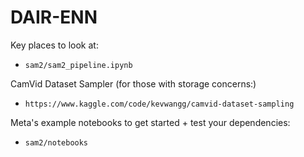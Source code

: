 # DAIR-ENN

Key places to look at:
- `sam2/sam2_pipeline.ipynb` 

CamVid Dataset Sampler (for those with storage concerns:)
- `https://www.kaggle.com/code/kevwangg/camvid-dataset-sampling`

Meta's example notebooks to get started + test your dependencies:
- `sam2/notebooks`